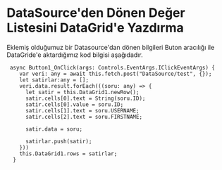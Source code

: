 # DataSource'den Dönen Değer Listesini DataGrid'e Yazdırma

Eklemiş olduğumuz bir Datasource'dan dönen bilgileri Buton aracılığı ile DataGride'e aktardığımız kod bilgisi aşağıdadır. 


```
 async Button1_OnClick(args: Controls.EventArgs.IClickEventArgs) {
    var veri: any = await this.fetch.post("DataSource/test", {});
    let satirlar:any = [];
    veri.data.result.forEach(((soru: any) => {
      let satir = this.DataGrid1.newRow();
      satir.cells[0].text = String(soru.ID);
      satir.cells[0].value = soru.ID;
      satir.cells[1].text = soru.USERNAME;
      satir.cells[2].text = soru.FIRSTNAME;

	  satir.data = soru;

      satirlar.push(satir);
    }))
    this.DataGrid1.rows = satirlar;
  }

```


